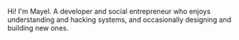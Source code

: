 Hi! I'm Mayel. A developer and social entrepreneur who enjoys understanding and hacking systems, and occasionally designing and building new ones.
